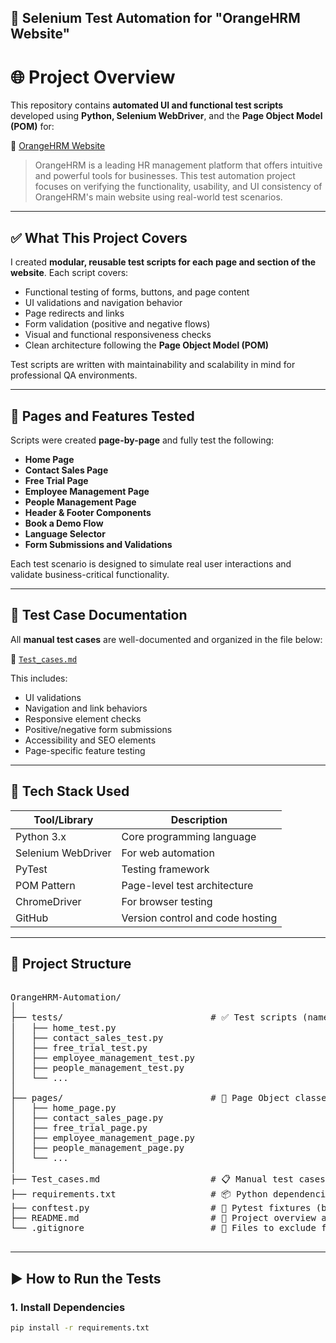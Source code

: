 ## 🔧 Selenium Test Automation for "OrangeHRM Website" ##

# 🌐 Project Overview

This repository contains **automated UI and functional test scripts** developed using **Python, Selenium WebDriver**, and the **Page Object Model (POM)** for:

🔗 [OrangeHRM Website](https://www.orangehrm.com/)

> OrangeHRM is a leading HR management platform that offers intuitive and powerful tools for businesses. This test automation project focuses on verifying the functionality, usability, and UI consistency of OrangeHRM's main website using real-world test scenarios.

---

## ✅ What This Project Covers

I created **modular, reusable test scripts for each page and section of the website**. Each script covers:

- Functional testing of forms, buttons, and page content  
- UI validations and navigation behavior  
- Page redirects and links  
- Form validation (positive and negative flows)  
- Visual and functional responsiveness checks  
- Clean architecture following the **Page Object Model (POM)**  

Test scripts are written with maintainability and scalability in mind for professional QA environments.

---

## 📄 Pages and Features Tested

Scripts were created **page-by-page** and fully test the following:

- **Home Page**  
- **Contact Sales Page**  
- **Free Trial Page**  
- **Employee Management Page**  
- **People Management Page**  
- **Header & Footer Components**  
- **Book a Demo Flow**  
- **Language Selector**  
- **Form Submissions and Validations**

Each test scenario is designed to simulate real user interactions and validate business-critical functionality.

---

## 🧾 Test Case Documentation

All **manual test cases** are well-documented and organized in the file below:

📄 [`Test_cases.md`](./Test_cases.md)

This includes:

- UI validations  
- Navigation and link behaviors  
- Responsive element checks  
- Positive/negative form submissions  
- Accessibility and SEO elements  
- Page-specific feature testing

---

## 🧰 Tech Stack Used

| Tool/Library         | Description                             |
|----------------------|-----------------------------------------|
|  Python 3.x          | Core programming language               |
|  Selenium WebDriver  | For web automation                      |
|  PyTest              | Testing framework                       |
|  POM Pattern         | Page-level test architecture            |
|  ChromeDriver        | For browser testing                     |
|  GitHub              | Version control and code hosting        |

---

## 📁 Project Structure
<pre>

OrangeHRM-Automation/
│
├── tests/                            # ✅ Test scripts (named *_test.py)
│   ├── home_test.py
│   ├── contact_sales_test.py
│   ├── free_trial_test.py
│   ├── employee_management_test.py
│   ├── people_management_test.py
│   └── ...
│  
├── pages/                            # 📄 Page Object classes (named *_page.py)
│   ├── home_page.py
│   ├── contact_sales_page.py
│   ├── free_trial_page.py
│   ├── employee_management_page.py
│   ├── people_management_page.py
│   └── ...
│
├── Test_cases.md                     # 📋 Manual test cases in markdown table
├── requirements.txt                  # 📦 Python dependencies
├── conftest.py                       # 🔧 Pytest fixtures (browser setup)
├── README.md                         # 📘 Project overview and instructions
└── .gitignore                        # 🛑 Files to exclude from Git

</pre>

---

## ▶ How to Run the Tests

### 1. Install Dependencies

```bash
pip install -r requirements.txt

